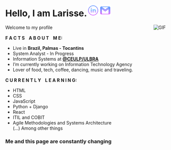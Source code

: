

<!--
**larissealves/larissealves** is a ✨ _special_ ✨ repository because its `README.md` (this file) appears on your GitHub profile.
Here are some ideas to get you started:
### Hi there 👋
- 🔭 I’m currently working on ...
- 🌱 I’m currently learning ...
- 👯 I’m looking to collaborate on ...
- 🤔 I’m looking for help with ...
- 💬 Ask me about ...
- 📫 How to reach me: ...
- 😄 Pronouns: ...
- ⚡ Fun fact: ...
-->
# Hello, I am Larisse.<a href="https://www.linkedin.com/in/larissealves/" target="_blank"><img src="https://github.com/larissealves/icons/blob/master/icons8-linkedin-circundado-64.png" width="38"></a><a href="mailto:alves.larisser@gmail.com" target="_blank"><img src="https://github.com/larissealves/icons/blob/master/ICONGG.png" width="38" ></a>




<img align="right" alt="GIF" src="https://user-images.githubusercontent.com/40678352/89720222-41cd6600-d9a6-11ea-89f1-225bf9c94965.gif">

 
Welcome to my profile

**F A C T SㅤA B O U TㅤM E:**
  * Live in <strong> Brazil, Palmas - Tocantins </strong>
  * System Analyst - In Progress
  * Information Systems at <strong> <a href="http://ulbra-to.br/"> @CEULP/ULBRA </a> </strong>
  * I’m currently working on Information Technology Agency <br>
  * Lover of food, tech, coffee, dancing, music and traveling.
 

**C U R R E N T L YㅤL E A R N I N G:**
 * HTML
 * CSS
 * JavaScript
 * Python + Django
 * React 
 * ITIL and COBIT
 * Agile Methodologies and Systems Architecture <br />
 (...) Among other things
  
### Me and this page are constantly changing
